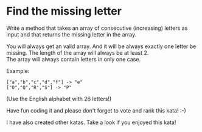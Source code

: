 # Find the missing letter

Write a method that takes an array of consecutive (increasing) letters as input and that returns the missing letter in
the array.

You will always get an valid array. And it will be always exactly one letter be missing. The length of the array will
always be at least 2.<br>
The array will always contain letters in only one case.

Example:

```
["a","b","c","d","f"] -> "e"
["O","Q","R","S"] -> "P"
```

(Use the English alphabet with 26 letters!)

Have fun coding it and please don't forget to vote and rank this kata! :-)

I have also created other katas. Take a look if you enjoyed this kata!